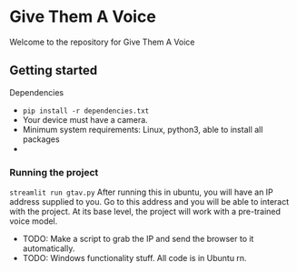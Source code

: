 # Give Them A Voice

Welcome to the repository for Give Them A Voice

## Getting started
Dependencies
- ```pip install -r dependencies.txt```
- Your device must have a camera.
- Minimum system requirements: Linux, python3, able to install all packages
- 

### Running the project
```streamlit run gtav.py```
After running this in ubuntu, you will have an IP address supplied to you. Go to this address and you will be able to interact with the project. At its base level, the project will work with a pre-trained voice model.  
- TODO: Make a script to grab the IP and send the browser to it automatically.
- TODO: Windows functionality stuff. All code is in Ubuntu rn.
